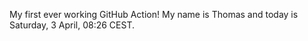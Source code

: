 My first ever working GitHub Action!
My name is Thomas and today is Saturday, 3 April, 08:26 CEST. 
